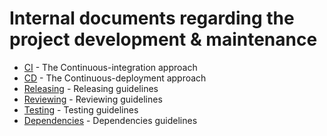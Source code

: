 # Internal documents regarding the project development & maintenance

- [CI](/docs-internal/Continuous-integration.md) - The Continuous-integration approach
- [CD](/docs-internal/Continuous-deployment.md) - The Continuous-deployment approach
- [Releasing](/docs-internal/Releasing.md) - Releasing guidelines
- [Reviewing](/docs-internal/Reviewing.md) - Reviewing guidelines
- [Testing](/docs-internal/Testing.md) - Testing guidelines
- [Dependencies](/docs-internal/Dependencies.md) - Dependencies guidelines

